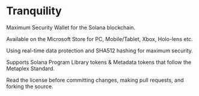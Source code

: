 # Tranquility
Maximum Security Wallet for the Solana blockchain.

Available on the Microsoft Store for PC, Mobile/Tablet, Xbox, Holo-lens etc.

Using real-time data protection and SHA512 hashing for maximum security.

Supports Solana Program Library tokens & Metadata tokens that follow the Metaplex Standard.

Read the license before committing changes, making pull requests, and forking the source.
